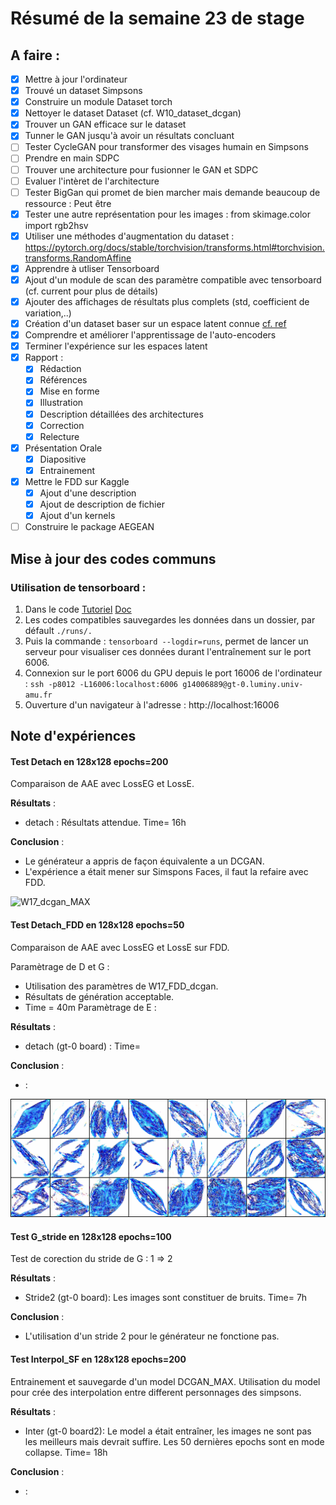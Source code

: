 # Résumé de la semaine 23 de stage


## A faire :

- [x]  Mettre à jour l'ordinateur
- [x]  Trouvé un dataset Simpsons
- [x]  Construire un module Dataset torch
- [x]  Nettoyer le dataset Dataset (cf. W10_dataset_dcgan)
- [x]  Trouver un GAN efficace sur le dataset
- [x] Tunner le GAN jusqu'à avoir un résultats concluant
- [ ] Tester CycleGAN pour transformer des visages humain en Simpsons
- [ ] Prendre en main SDPC
- [ ] Trouver une architecture pour fusionner le GAN et SDPC
- [ ] Evaluer l'intèret de l'architecture
- [ ] Tester BigGan qui promet de bien marcher mais demande beaucoup de ressource : Peut être
- [x] Tester une autre représentation pour les images : from skimage.color import rgb2hsv
- [x] Utiliser une méthodes d'augmentation du dataset : https://pytorch.org/docs/stable/torchvision/transforms.html#torchvision.transforms.RandomAffine
- [x] Apprendre à utliser Tensorboard
- [x] Ajout d'un module de scan des paramètre compatible avec tensorboard (cf. current pour plus de détails)
- [x] Ajouter des affichages de résultats plus complets (std, coefficient de variation,..)
- [x] Création d'un dataset baser sur un espace latent connue [cf. ref](http://datashader.org/topics/strange_attractors.html)
- [x] Comprendre et améliorer l'apprentissage de l'auto-encoders 
- [x] Terminer l'expérience sur les espaces latent
- [x] Rapport :
  - [x] Rédaction
  - [x] Références 
  - [x] Mise en forme
  - [x] Illustration
  - [x] Description détaillées des architectures
  - [x] Correction
  - [x] Relecture
- [x] Présentation Orale
  - [x] Diapositive
  - [x] Entrainement
- [x] Mettre le FDD sur Kaggle
  - [x] Ajout d'une description
  - [x] Ajout de description de fichier
  - [x] Ajout d'un kernels
- [ ] Construire le package AEGEAN

## Mise à jour des codes communs

### Utilisation de tensorboard :

1. Dans le code [Tutoriel](https://www.tensorflow.org/guide/summaries_and_tensorboard) [Doc](https://pytorch.org/docs/stable/tensorboard.html)
2. Les codes compatibles sauvegardes les données dans un dossier, par défault `./runs/.`
3. Puis la commande : `tensorboard --logdir=runs`, permet de lancer un serveur pour visualiser ces données durant l'entraînement sur le port 6006.
4. Connexion sur le port 6006 du GPU depuis le port 16006 de l'ordinateur : `ssh -p8012 -L16006:localhost:6006 g14006889@gt-0.luminy.univ-amu.fr`
5. Ouverture d'un navigateur à l'adresse : http://localhost:16006

## Note d'expériences

#### Test Detach en 128x128 epochs=200
Comparaison de AAE avec LossEG et LossE.

__Résultats__ :
  - detach : Résultats attendue.
    Time= 16h
		
__Conclusion__ :
  - Le générateur a appris de façon équivalente  a un DCGAN.
  - L'expérience a était mener sur Simspons Faces, il faut la refaire avec FDD.

![W17_dcgan_MAX](W23_Detach_FS/200.png "MAX")

#### Test Detach_FDD en 128x128 epochs=50
Comparaison de AAE avec LossEG et LossE sur FDD.

Paramètrage de D et G :
  - Utilisation des paramètres de W17_FDD_dcgan.
  - Résultats de génération acceptable.
  - Time = 40m
Paramètrage de E :

__Résultats__ :
  - detach (gt-0 board) : 
    Time= 
		
__Conclusion__ :
  - :

![W23_Detach_FDD](W23_Detach_FDD/train_DG_50.png "Train D et G")

#### Test G_stride en 128x128 epochs=100
Test de corection du stride de G : 1 => 2

__Résultats__ :
  - Stride2 (gt-0 board): Les images sont constituer de bruits.
    Time= 7h
		
__Conclusion__ :
  - L'utilisation d'un stride 2 pour le générateur ne fonctione pas.

#### Test Interpol_SF en 128x128 epochs=200
Entrainement et sauvegarde d'un model DCGAN_MAX.
Utilisation du model pour crée des interpolation entre different personnages des simpsons.

__Résultats__ :
  - Inter (gt-0 board2): Le model a était entraîner, les images ne sont pas les meilleurs mais devrait suffire. Les 50 dernières epochs sont en mode collapse.
    Time= 18h
		
__Conclusion__ :
  - :
